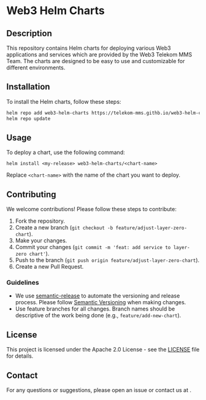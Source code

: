 # Web3 Helm Charts

## Description

This repository contains Helm charts for deploying various Web3 applications
and services which are provided by the Web3 Telekom MMS Team.
The charts are designed to be easy to use and customizable for different environments.

## Installation

To install the Helm charts, follow these steps:

```sh
helm repo add web3-helm-charts https://telekom-mms.githb.io/web3-helm-charts
helm repo update
```

## Usage

To deploy a chart, use the following command:

```shell
helm install <my-release> web3-helm-charts/<chart-name>
```

Replace `<chart-name>` with the name of the chart you want to deploy.

## Contributing

We welcome contributions! Please follow these steps to contribute:

1. Fork the repository.
2. Create a new branch (`git checkout -b feature/adjust-layer-zero-chart`).
3. Make your changes.
4. Commit your changes (`git commit -m 'feat: add service to layer-zero chart'`).
5. Push to the branch (`git push origin feature/adjust-layer-zero-chart`).
6. Create a new Pull Request.

### Guidelines
<!-- markdownlint-disable MD013 -->
- We use [semantic-release](https://semantic-release.gitbook.io/semantic-release/) to automate the versioning and release process. Please follow [Semantic Versioning](https://semver.org/) when making changes.
- Use feature branches for all changes. Branch names should be descriptive of the work being done (e.g., `feature/add-new-chart`).
<!-- markdownlint-enable MD013 -->

## License

This project is licensed under the Apache 2.0 License -
see the [LICENSE](LICENSE) file for details.

## Contact

For any questions or suggestions, please open an issue or contact us at [](mailto:email@example.com).
